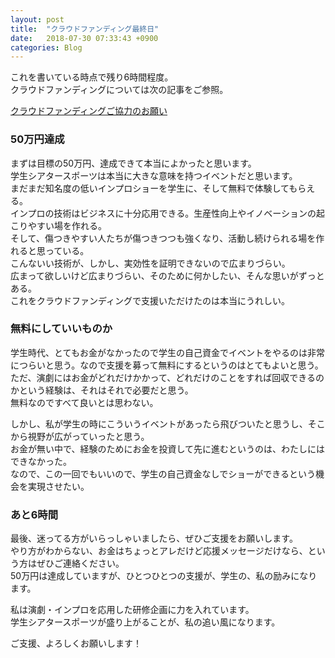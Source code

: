 ```yaml
---
layout: post
title:  "クラウドファンディング最終日"
date:   2018-07-30 07:33:43 +0900
categories: Blog
---
```


これを書いている時点で残り6時間程度。  
クラウドファンディングについては次の記事をご参照。  

[クラウドファンディングご協力のお願い](https://naoshigenakanoyaze.github.io/blog/2018/06/15/CloudFunding/)　

### 50万円達成
まずは目標の50万円、達成できて本当によかったと思います。  
学生シアタースポーツは本当に大きな意味を持つイベントだと思います。  
まだまだ知名度の低いインプロショーを学生に、そして無料で体験してもらえる。  
インプロの技術はビジネスに十分応用できる。生産性向上やイノベーションの起こりやすい場を作れる。  
そして、傷つきやすい人たちが傷つきつつも強くなり、活動し続けられる場を作れると思っている。  
こんないい技術が、しかし、実効性を証明できないので広まりづらい。  
広まって欲しいけど広まりづらい、そのために何かしたい、そんな思いがずっとある。  
これをクラウドファンディングで支援いただけたのは本当にうれしい。 

### 無料にしていいものか
学生時代、とてもお金がなかったので学生の自己資金でイベントをやるのは非常につらいと思う。なので支援を募って無料にするというのはとてもよいと思う。  
ただ、演劇にはお金がどれだけかかって、どれだけのことをすれば回収できるのかという経験は、それはそれで必要だと思う。  
無料なのですべて良いとは思わない。

しかし、私が学生の時にこういうイベントがあったら飛びついたと思うし、そこから視野が広がっていったと思う。  
お金が無い中で、経験のためにお金を投資して先に進むというのは、わたしにはできなかった。  
なので、この一回でもいいので、学生の自己資金なしでショーができるという機会を実現させたい。


### あと6時間
最後、迷ってる方がいらっしゃいましたら、ぜひご支援をお願いします。  
やり方がわからない、お金はちょっとアレだけど応援メッセージだけなら、という方はぜひご連絡ください。  
50万円は達成していますが、ひとつひとつの支援が、学生の、私の励みになります。
  
私は演劇・インプロを応用した研修企画に力を入れています。  
学生シアタースポーツが盛り上がることが、私の追い風になります。  
  
ご支援、よろしくお願いします！  



